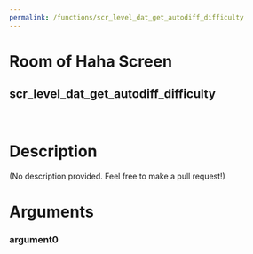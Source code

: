 ```yaml
---
permalink: /functions/scr_level_dat_get_autodiff_difficulty
---
```

# Room of Haha Screen  
## scr_level_dat_get_autodiff_difficulty  
&nbsp;  
# Description  
(No description provided. Feel free to make a pull request!) 
&nbsp;  
# Arguments
### argument0

&nbsp;  


